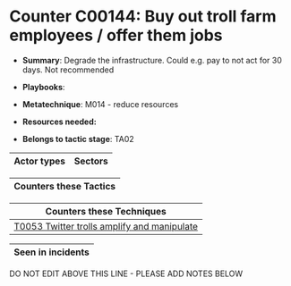 # Counter C00144: Buy out troll farm employees / offer them jobs

* **Summary**: Degrade the infrastructure. Could e.g. pay to not act for 30 days.  Not recommended

* **Playbooks**: 

* **Metatechnique**: M014 - reduce resources

* **Resources needed:** 

* **Belongs to tactic stage**: TA02


| Actor types | Sectors |
| ----------- | ------- |



| Counters these Tactics |
| ---------------------- |



| Counters these Techniques |
| ------------------------- |
| [T0053 Twitter trolls amplify and manipulate](../techniques/T0053.md) |



| Seen in incidents |
| ----------------- |


DO NOT EDIT ABOVE THIS LINE - PLEASE ADD NOTES BELOW